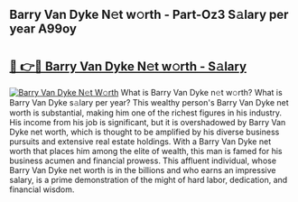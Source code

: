 ## Barry Van Dyke N𝚎t w𝚘rth - Part-Oz3 S𝚊lary per year A99oy

# <h2><a href="http://gc2tqp.nevu.top/?p=Barry+Van+Dyke">🔗 👉🔴 Barry Van Dyke N𝚎t w𝚘rth - S𝚊lary</a></h2>

[![Barry Van Dyke N𝚎t W𝚘rth](https://i.imgur.com/Oavwk0R.jpeg)](http://gc2tqp.nevu.top/?p=Barry+Van+Dyke)
What is Barry Van Dyke n𝚎t w𝚘rth? What is Barry Van Dyke s𝚊lary per year?
This wealthy person's Barry Van Dyke net worth is substantial, making him one of the richest figures in his industry. His income from his job is significant, but it is overshadowed by Barry Van Dyke net worth, which is thought to be amplified by his diverse business pursuits and extensive real estate holdings. With a Barry Van Dyke net worth that places him among the elite of wealth, this man is famed for his business acumen and financial prowess. This affluent individual, whose Barry Van Dyke net worth is in the billions and who earns an impressive salary, is a prime demonstration of the might of hard labor, dedication, and financial wisdom.
